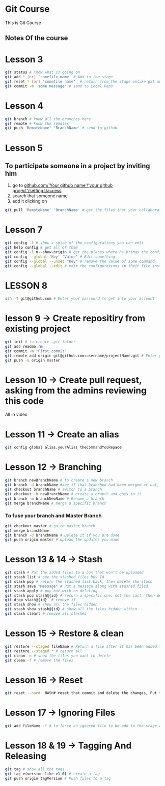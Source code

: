 # Git Course
This is Git Course
 
 ## Notes Of the course
# Lesson 3
```sh
git status # Know what is going on
git add * [or] 'somefile name' # Add to the stage
git reset * [or] 'somefile name'  # return from the stage unlike git add
git commit -m 'some message' # send to Local Repo
```
# Lesson 4
```sh
git branch # know all the branches here
git remote # know the remotes
git push 'RemoteName' 'BranchName' # send to github
```
# Lesson 5
## To participate someone in a project by inviting him
1. go to [github.com/'Your github name'/'your github project'/settings/access](https://github.com/OmarMohammadMahmoudOmar/Git_Course/settings/access)
2. search that someone name
3. add it clicking on 
```sh
git pull 'RemoteName' 'BranchName' # get the files that your collaborators made to that repo
```
# Lesson 7
```sh
git config -l # show a spice of the configurations you can edit
git help config # get all of them
git config -l n--show-origin # get the places where he brings the configurations
git config --global 'Key' "Value" # Edit something
git config --global --unset "Key" # remove the value of some command
git config --global --edit # edit the configurations in their file instead of your terminal
```

# LESSON 8
```sh
ssh -T git@github.com # Enter your passowrd to get into your account
```

# lesson 9 -> Create repositiry from existing project
```sh
git init # to create .git folder
git add readme.rm
git commit -m "First commit"
git remote add origin git@github.com:username/projectName.git # Enter you Public Key Password
git push -u origin master
```

# Lesson 10 -> Create pull request, asking from the admins reviewing this code
All in video
# Lesson 11 -> Create an alias
```sh
git config global alias.yourAlias theCommandYouRepace
```

# Lesson 12 -> Branching
```sh
git branch newBranchName # to create a new branch
git branch -d branchName #see if that branched had been merged or not, if not deletes it
git checkout branchName # switch to a branch
git checkout -b newBranchName # create a branch and goes to it
git branch -m branchNewName # Rename a branch
git merge branchName # merga a specific branch
```

### To fuse your branch and Master Branch
```sh
git checkout master # go to master branch
git merge branchName
git branch -d branchName # Delete it if you are done
git push origin master # upload the updates you made
```

# Lesson 13 & 14 -> Stash
```sh
git stash # Put the added files to a box that won't be uploaded
git stash list # see the stashed files buy Id
git stash pop # return the stashed list back, then delete the stash
git stash save "Message" # Put a message along with stashed filed
git stash apply # pop but with no deleting
git stash pop stash@{id} # rerurn a specific one, not the last, then delete
git drop stash@{id}  # remove it
git stash show # show all the files hidden
git stash show stash@{id} # show all the files hidden within
git stash cleart # remove all stashes
```

# Lesson 15 -> Restore & clean
```sh
git restore --staged fileName # Return a file after it has been added to the stage area
git restore --staged * # return all
git clean -n # show the files you want to delete
git clean -f # remove the files
```

# Lesson 16 -> Reset
```sh
git reset --hard  HASH# reset that commit and delete the changes, Put the hash of the commit you want to be the head deleteing the commits above
```

# Lesson 17 -> Ignoring Files
```sh
git add fileName -f # to force an ignored file to be add to the stage area
```
# Lesson 18 & 19 -> Tagging And Releasing
```sh
git tag # show all the tags
git tag v(version like v1.0) # create a tag
git push origin tagVersion # Push files to a tag 
```
